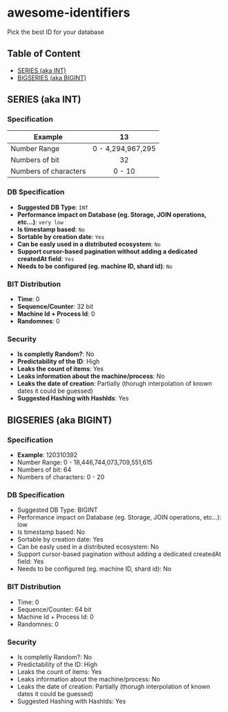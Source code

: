 # awesome-identifiers
Pick the best ID for your database

## Table of Content
- [SERIES (aka INT)](#series-aka-int)
- [BIGSERIES (aka BIGINT)](#bigseries-aka-bigint)

## SERIES (aka INT)
### Specification
| Example               |         13        |
|-----------------------|:-----------------:|
| Number Range          | 0 - 4,294,967,295 |
| Numbers of bit        |         32        |
| Numbers of characters |       0 - 10      |

### DB Specification
* **Suggested DB Type**: `INT`
* **Performance impact on Database (eg. Storage, JOIN operations, etc...)**: `very low`
* **Is timestamp based**: `No`
* **Sortable by creation date**: `Yes`
* **Can be easly used in a distributed ecosystem**: `No`
* **Support cursor-based pagination without adding a dedicated createdAt field**: `Yes`
* **Needs to be configured (eg. machine ID, shard id)**: `No`

### BIT Distribution
* **Time**: 0
* **Sequence/Counter**: 32 bit
* **Machine Id + Process Id**: 0
* **Randomnes**: 0

### Security
* **Is completly Random?**: No
* **Predictability of the ID**: High
* **Leaks the count of items**: Yes
* **Leaks information about the machine/process**: No
* **Leaks the date of creation**: Partially (thorugh interpolation of known dates it could be guessed)
* **Suggested Hashing with HashIds**: Yes

## BIGSERIES (aka BIGINT)
### Specification
* **Example**: 120310392
* Number Range: 0 - 18,446,744,073,709,551,615
* Numbers of bit: 64
* Numbers of characters: 0 - 20

### DB Specification
* Suggested DB Type: BIGINT
* Performance impact on Database (eg. Storage, JOIN operations, etc...): low
* Is timestamp based: No
* Sortable by creation date: Yes
* Can be easly used in a distributed ecosystem: No
* Support cursor-based pagination without adding a dedicated createdAt field: Yes
* Needs to be configured (eg. machine ID, shard id): No

### BIT Distribution
* Time: 0
* Sequence/Counter: 64 bit
* Machine Id + Process Id: 0
* Randomnes: 0

### Security
* Is completly Random?: No
* Predictability of the ID: High
* Leaks the count of items: Yes
* Leaks information about the machine/process: No
* Leaks the date of creation: Partially (thorugh interpolation of known dates it could be guessed)
* Suggested Hashing with HashIds: Yes

